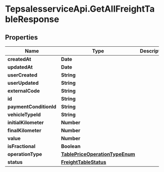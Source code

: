 # TepsalesserviceApi.GetAllFreightTableResponse

## Properties
Name | Type | Description | Notes
------------ | ------------- | ------------- | -------------
**createdAt** | **Date** |  | [optional] 
**updatedAt** | **Date** |  | [optional] 
**userCreated** | **String** |  | [optional] 
**userUpdated** | **String** |  | [optional] 
**externalCode** | **String** |  | [optional] 
**id** | **String** |  | [optional] 
**paymentConditionId** | **String** |  | [optional] 
**vehicleTypeId** | **String** |  | [optional] 
**initialKilometer** | **Number** |  | [optional] 
**finalKilometer** | **Number** |  | [optional] 
**value** | **Number** |  | [optional] 
**isFractional** | **Boolean** |  | [optional] 
**operationType** | [**TablePriceOperationTypeEnum**](TablePriceOperationTypeEnum.md) |  | [optional] 
**status** | [**FreightTableStatus**](FreightTableStatus.md) |  | [optional] 
